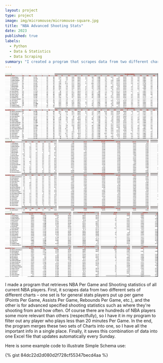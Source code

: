 ```yaml
---
layout: project
type: project
image: img/micromouse/micromouse-square.jpg
title: "NBA Advanced Shooting Stats"
date: 2023
published: true
labels:
  - Python
  - Data & Statistics
  - Data Scraping 
summary: "I created a program that scrapes data from two different charts and combines them, but only retriveing the data from players who meet certain metrics and conditions. "
---
```


<div class="text-center">
  <img width="800px" src="../img/Stats1.jpg" >
  <img width="800px" src="../img/Stats3.jpg" >
  <img width="800px" src="../img/Stats2.jpg" >
</div>

I made a program that retrieves NBA Per Game and Shooting statistics of all current NBA players. First, it scrapes data from two different sets of different charts – one set is for general stats players put up per game (Points Per Game, Assists Per Game, Rebounds Per Game, etc.), and the other is for advanced specified shooting statistics such as where they're shooting from and how often.
Of course there are hundreds of NBA players some more relevant than others (respectfully), so I have it in my program to filter out any player who plays less than 20 minutes Per Game. In the end, the program merges these two sets of Charts into one, so I have all the important info in a single place. Finally, it saves this combination of data into one Excel file that updates automatically every Sunday. 

Here is some example code to illustrate Simple Schema use:

{% gist 84dc22d2d080d2f728cf55347becd4aa %}
